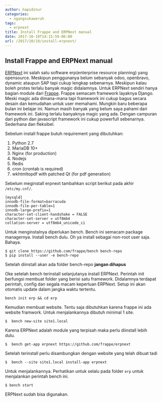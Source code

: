 ```yaml
---
author: hapidznur
categories:
  - ngangsukaweruh
tags:
  - erpnext
title: Install Frappe and ERPNext manual
date: 2017-10-10T14:15:59-06:00
url: /2017/10/10/install-erpnext/
---
```



## Install Frappe and ERPNext manual
[ERPNext][1] ini salah satu software erp(enterprise resource planning) yang opensource. Meskipun penggunanya belum sebanyak odoo, openbravo, dynamic ataupun SAP tapi cukup lengkap sebenarnya. Meskipun kalau boleh protes terlalu banyak magic didalamnya. Untuk ERPNext sendiri hanya bagian module dari [Frappe][2]. Frappe semacam framework layaknya Django. Meski magic ada dimana-mana tapi framework ini cukup bagus secara desain dan kemudahan untuk user memahami.
Mungkin baru beberapa bulan ini belajar ini. Namun masih banyak yang belum saya pahami dari framework ini. Saking terlalu banyaknya magic yang ada. 
Dengan campuran dari python dan javascript framework ini cukup powerfull sebenarnya. Sederhana dan fleksibel. 

Sebelum install frappe butuh requirement yang dibutuhkan:
1. Python 2.7
2. MariaDB 10+
3. Nginx (for production)
4. Nodejs
5. Redis
6. cron (crontab is required)
7. wkhtmltopdf with patched Qt (for pdf generation)

Sebelum meginstall erpnext tambahkan script berikut pada akhir `/etc/my.cnf/`.
```
[mysqld]
innodb-file-format=barracuda
innodb-file-per-table=1
innodb-large-prefix=1
character-set-client-handshake = FALSE
character-set-server = utf8mb4
collation-server = utf8mb4_unicode_ci
```
Untuk menginstalnya diperlukan bench. Bench ini semacam package managernya. Install bench dulu. Oh ya install sebagai non-root user saja. Bahaya. 
```
$ git clone https://github.com/frappe/bench bench-repo
$ pip install --user -e bench-repo
```
Setelah diinstall akan ada folder bench-repo __jangan dihapus__

Oke setelah bench terinstall selanjutanya install ERPNext. Perintah init berfungsi membuat folder yang berisi satu framework. Didalamnya terdapat perintah, config dan segala macam keperluan ERPNext. Setup ini akan otomatis update dalam jangka waktu tertentu. 
```
bench init erp && cd erp
```
Kemudian membuat website. Tentu saja dibutuhkan karena frappe ini ada website framwork. Untuk menjalankannya dibutuh minimal 1 site. 
```
$  bench new-site site1.local
```
Karena ERPNext adalah module yang terpisah maka perlu diinstall lebih dulu.
```
$  bench get-app erpnext https://github.com/frappe/erpnext
```
Setelah terinstall perlu disambungkan dengan website yang telah dibuat tadi
```
$  bench --site site1.local install-app erpnext
```
Untuk menjalankannya. Perhatikan untuk selalu pada folder `erp` untuk menjalankan perintah bench ini. 
```
$ bench start
```

ERPNext sudah bisa digunakan.

[1]:https://erpnext.com/
[2]:https://frappe.io/















